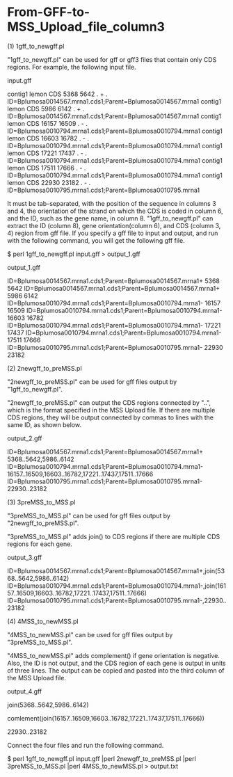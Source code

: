 # From-GFF-to-MSS_Upload_file_column3
(1) 1gff_to_newgff.pl

"1gff_to_newgff.pl" can be used for gff or gff3 files that contain only CDS regions. For example, the following input file. 

input.gff

contig1	lemon	CDS	5368	5642	.	+	.	ID=Bplumosa0014567.mrna1.cds1;Parent=Bplumosa0014567.mrna1
contig1	lemon	CDS	5986	6142	.	+	.	ID=Bplumosa0014567.mrna1.cds1;Parent=Bplumosa0014567.mrna1
contig1	lemon	CDS	16157	16509	.	-	.	ID=Bplumosa0010794.mrna1.cds1;Parent=Bplumosa0010794.mrna1
contig1	lemon	CDS	16603	16782	.	-	.	ID=Bplumosa0010794.mrna1.cds1;Parent=Bplumosa0010794.mrna1
contig1	lemon	CDS	17221	17437	.	-	.	ID=Bplumosa0010794.mrna1.cds1;Parent=Bplumosa0010794.mrna1
contig1	lemon	CDS	17511	17666	.	-	.	ID=Bplumosa0010794.mrna1.cds1;Parent=Bplumosa0010794.mrna1
contig1	lemon	CDS	22930	23182	.	-	.	ID=Bplumosa0010795.mrna1.cds1;Parent=Bplumosa0010795.mrna1

It must be tab-separated, with the position of the sequence in columns 3 and 4, the orientation of the strand on which the CDS is coded in column 6, and the ID, such as the gene name, in column 8.
"1gff_to_newgff.pl" can extract the ID (column 8), gene orientation(column 6), and CDS (column 3, 4) region from gff file. If you specify a gff file to input and output, and run with the following command, you will get the following gff file.

$ perl 1gff_to_newgff.pl input.gff > output_1.gff

output_1.gff 

ID=Bplumosa0014567.mrna1.cds1;Parent=Bplumosa0014567.mrna1+ 5368 5642
ID=Bplumosa0014567.mrna1.cds1;Parent=Bplumosa0014567.mrna1+ 5986 6142
ID=Bplumosa0010794.mrna1.cds1;Parent=Bplumosa0010794.mrna1- 16157 16509
ID=Bplumosa0010794.mrna1.cds1;Parent=Bplumosa0010794.mrna1- 16603 16782
ID=Bplumosa0010794.mrna1.cds1;Parent=Bplumosa0010794.mrna1- 17221 17437
ID=Bplumosa0010794.mrna1.cds1;Parent=Bplumosa0010794.mrna1- 17511 17666
ID=Bplumosa0010795.mrna1.cds1;Parent=Bplumosa0010795.mrna1- 22930 23182

(2) 2newgff_to_preMSS.pl

"2newgff_to_preMSS.pl" can be used for gff files output by "1gff_to_newgff.pl". 

"2newgff_to_preMSS.pl" can output the CDS regions connected by "..", which is the format specified in the MSS Upload file. If there are multiple CDS regions, they will be output connected by commas to lines with the same ID, as shown below.

output_2.gff

ID=Bplumosa0014567.mrna1.cds1;Parent=Bplumosa0014567.mrna1+ 5368..5642,5986..6142
ID=Bplumosa0010794.mrna1.cds1;Parent=Bplumosa0010794.mrna1- 16157..16509,16603..16782,17221..17437,17511..17666
ID=Bplumosa0010795.mrna1.cds1;Parent=Bplumosa0010795.mrna1- 22930..23182

(3) 3preMSS_to_MSS.pl

"3preMSS_to_MSS.pl" can be used for gff files output by "2newgff_to_preMSS.pl". 

"3preMSS_to_MSS.pl" adds join() to CDS regions if there are multiple CDS regions for each gene. 

output_3.gff

ID=Bplumosa0014567.mrna1.cds1;Parent=Bplumosa0014567.mrna1+,join(5368..5642,5986..6142)
ID=Bplumosa0010794.mrna1.cds1;Parent=Bplumosa0010794.mrna1-,join(16157..16509,16603..16782,17221..17437,17511..17666)
ID=Bplumosa0010795.mrna1.cds1;Parent=Bplumosa0010795.mrna1-,22930..23182

(4) 4MSS_to_newMSS.pl


"4MSS_to_newMSS.pl" can be used for gff files output by "3preMSS_to_MSS.pl". 

"4MSS_to_newMSS.pl" adds complement() if gene orientation is negative. Also, the ID is not output, and the CDS region of each gene is output in units of three lines. The output can be copied and pasted into the third column of the MSS Upload file.

output_4.gff

join(5368..5642,5986..6142)

comlement(join(16157..16509,16603..16782,17221..17437,17511..17666))

22930..23182


Connect the four files and run the following command.

$ perl 1gff_to_newgff.pl input.gff |perl 2newgff_to_preMSS.pl |perl 3preMSS_to_MSS.pl |perl 4MSS_to_newMSS.pl > output.txt




